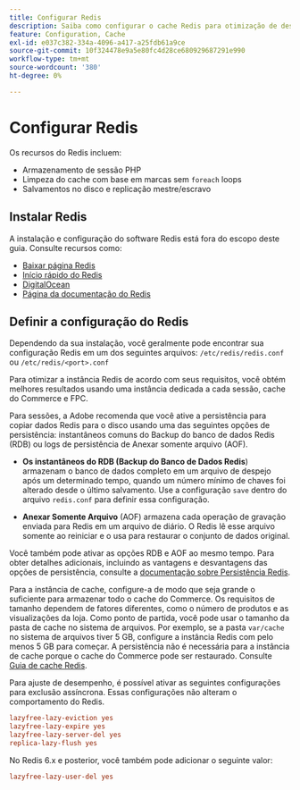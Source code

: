 ```yaml
---
title: Configurar Redis
description: Saiba como configurar o cache Redis para otimização de desempenho do Adobe Commerce. Descubra recursos, etapas de instalação e práticas recomendadas de configuração.
feature: Configuration, Cache
exl-id: e037c382-334a-4096-a417-a25fdb61a9ce
source-git-commit: 10f324478e9a5e80fc4d28ce680929687291e990
workflow-type: tm+mt
source-wordcount: '380'
ht-degree: 0%

---
```


# Configurar Redis

Os recursos do Redis incluem:

- Armazenamento de sessão PHP
- Limpeza do cache com base em marcas sem `foreach` loops
- Salvamentos no disco e replicação mestre/escravo

## Instalar Redis

A instalação e configuração do software Redis está fora do escopo deste guia. Consulte recursos como:

- [Baixar página Redis](https://redis.io/download)
- [Início rápido do Redis](https://redis.io/docs/getting-started/)
- [DigitalOcean](https://www.digitalocean.com/community/tutorials/how-to-install-and-use-redis)
- [Página da documentação do Redis](https://redis.io/docs)

## Definir a configuração do Redis

Dependendo da sua instalação, você geralmente pode encontrar sua configuração Redis em um dos seguintes arquivos: `/etc/redis/redis.conf` ou `/etc/redis/<port>.conf`

Para otimizar a instância Redis de acordo com seus requisitos, você obtém melhores resultados usando uma instância dedicada a cada sessão, cache do Commerce e FPC.

Para sessões, a Adobe recomenda que você ative a persistência para copiar dados Redis para o disco usando uma das seguintes opções de persistência: instantâneos comuns do Backup do banco de dados Redis (RDB) ou logs de persistência de Anexar somente arquivo (AOF).

- **Os instantâneos do RDB (Backup do Banco de Dados Redis**) armazenam o banco de dados completo em um arquivo de despejo após um determinado tempo, quando um número mínimo de chaves foi alterado desde o último salvamento. Use a configuração `save` dentro do arquivo `redis.conf` para definir essa configuração.

- **Anexar Somente Arquivo** (AOF) armazena cada operação de gravação enviada para Redis em um arquivo de diário. O Redis lê esse arquivo somente ao reiniciar e o usa para restaurar o conjunto de dados original.

Você também pode ativar as opções RDB e AOF ao mesmo tempo. Para obter detalhes adicionais, incluindo as vantagens e desvantagens das opções de persistência, consulte a [documentação sobre Persistência Redis](https://redis.io/topics/persistence).

Para a instância de cache, configure-a de modo que seja grande o suficiente para armazenar todo o cache do Commerce. Os requisitos de tamanho dependem de fatores diferentes, como o número de produtos e as visualizações da loja. Como ponto de partida, você pode usar o tamanho da pasta de cache no sistema de arquivos. Por exemplo, se a pasta `var/cache` no sistema de arquivos tiver 5 GB, configure a instância Redis com pelo menos 5 GB para começar. A persistência não é necessária para a instância de cache porque o cache do Commerce pode ser restaurado. Consulte [Guia de cache Redis](https://redis.io/docs/latest/develop/use/).

Para ajuste de desempenho, é possível ativar as seguintes configurações para exclusão assíncrona. Essas configurações não alteram o comportamento do Redis.

```ini
lazyfree-lazy-eviction yes
lazyfree-lazy-expire yes
lazyfree-lazy-server-del yes
replica-lazy-flush yes
```

No Redis 6.x e posterior, você também pode adicionar o seguinte valor:

```ini
lazyfree-lazy-user-del yes
```
